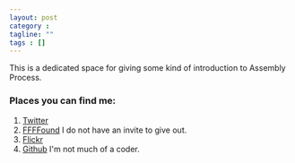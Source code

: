 ```yaml
---
layout: post
category : 
tagline: ""
tags : []
---
```


This is a dedicated space for giving some kind of introduction to Assembly Process.

### Places you can find me:
1. [Twitter](https://twitter.com/idfarmer)
2. [FFFFound](http://ffffound.com/home/idfarmer/found/)
I do not have an invite to give out.
3. [Flickr](http://www.flickr.com/photos/idfarmer/)
4. [Github](https://github.com/idfarmer)
I'm not much of a coder.
